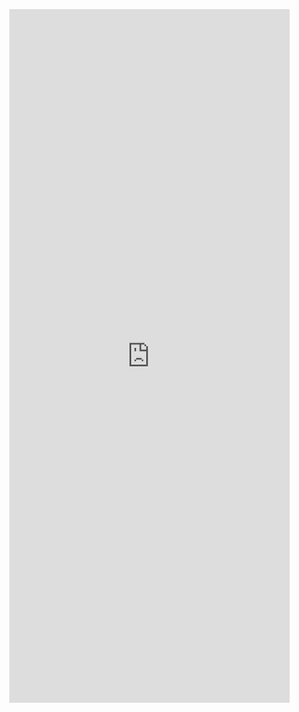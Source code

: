 <iframe frameborder="0" style="width:100%;height:1247px;" src="https://viewer.diagrams.net/?highlight=0000ff&edit=_blank&layers=1&nav=1&title=ML%20with%20Graphs.drawio#Uhttps%3A%2F%2Fdrive.google.com%2Fuc%3Fid%3D1gMXDAVXxCr9Gq1O3796eqteI02Si88Qz%26export%3Ddownload"></iframe>